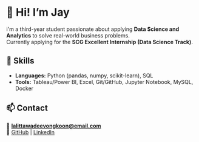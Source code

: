 # 🌟 Hi! I’m **Jay**
i'm a third-year student passionate about applying **Data Science and Analytics**
to solve real-world business problems.  
Currently applying for the **SCG Excellent Internship (Data Science Track)**.



## 🧠 Skills
- **Languages:** Python (pandas, numpy, scikit-learn), SQL  
- **Tools:** Tableau/Power BI, Excel, Git/GitHub, Jupyter Notebook, MySQL, Docker




## 📫 Contact
📧 **lalittawadeevongkoon@email.com**  
🔗 [GitHub](https://github.com/miyomui) | [LinkedIn](www.linkedin.com/in/miyomui)
